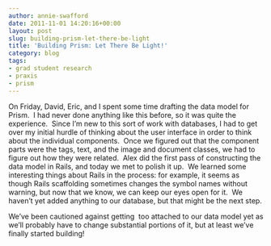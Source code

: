 ```yaml
---
author: annie-swafford
date: 2011-11-01 14:20:16+00:00
layout: post
slug: building-prism-let-there-be-light
title: 'Building Prism: Let There Be Light!'
category: blog
tags:
- grad student research
- praxis
- prism
---
```


On Friday, David, Eric, and I spent some time drafting the data model for Prism.  I had never done anything like this before, so it was quite the experience.  Since I’m new to this sort of work with databases, I had to get over my initial hurdle of thinking about the user interface in order to think about the individual components.  Once we figured out that the component parts were the tags, text, and the image and document classes, we had to figure out how they were related.  Alex did the first pass of constructing the data model in Rails, and today we met to polish it up.  We learned some interesting things about Rails in the process: for example, it seems as though Rails scaffolding sometimes changes the symbol names without warning, but now that we know, we can keep our eyes open for it.  We haven’t yet added anything to our database, but that might be the next step.

We’ve been cautioned against getting  too attached to our data model yet as we’ll probably have to change substantial portions of it, but at least we’ve finally started building!
